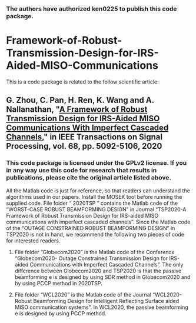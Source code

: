 ### The authors have authorized ken0225 to publish this code package.

# Framework-of-Robust-Transmission-Design-for-IRS-Aided-MISO-Communications

This is a code package is related to the follow scientific article:

## G. Zhou, C. Pan, H. Ren, K. Wang and A. Nallanathan, "[A Framework of Robust Transmission Design for IRS-Aided MISO Communications With Imperfect Cascaded Channels](https://ieeexplore.ieee.org/abstract/document/9180053)," in IEEE Transactions on Signal Processing, vol. 68, pp. 5092-5106, 2020

### This code package is licensed under the GPLv2 license. If you in any way use this code for research that results in publications, please cite the original article listed above.

All the Matlab code is just for reference, so that readers can understand the algorithms used
in our papers. Install the MOSEK tool before running the supplied code.
File folder “ 2020TSP ” contains the Matlab code of the “WORST-CASE ROBUST
BEAMFORMING DESIGN” in Journal “TSP2020-A Framework of Robust Transmission Design
for IRS-aided MISO communications with imperfect cascaded channels”. Since the Matlab
code of the “OUTAGE CONSTRAINED ROBUST BEAMFORMING DESIGN” in TSP2020 is not in
hand, we recommend the following two pieces of code for interested readers.

1. File folder “Globecom2020” is the Matlab code of the Conference “Globecom2020-
Outage Constrained Transmission Design for IRS-aided Communications with Imperfect
Cascaded Channels”. The only difference between Globecom2020 and TSP2020 is that
the passive beamforming e is designed by using SDR method in Globecom2020 and by
using PCCP method in 2020TSP.

2. File folder “WCL2020” is the Matlab code of the Journal “WCL2020-Robust Beamforming
Design for Intelligent Reflecting Surface aided MISO communication systems”. In
WCL2020, the passive beamforming e is designed by using PCCP method.
